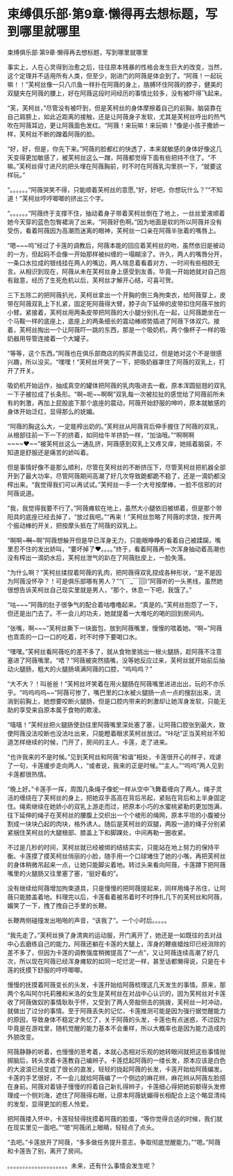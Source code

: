 # 束缚俱乐部·第9章·懒得再去想标题，写到哪里就哪里

束缚俱乐部·第9章·懒得再去想标题，写到哪里就哪里 

事实上，人在心灵得到治愈之后，往往原本残暴的性格会发生巨大的改变，当然，这个定理并不适用所有人类，但至少，刚进门的阿薇是体会到了。“阿薇！一起玩嘛！！”芙柯丝像一只八爪鱼一样扑在阿薇的身上，胳膊环住阿薇的脖子，健美的双腿夹在阿薇的腰上，好在阿薇这段时间经历的事情比较多，没有被吓得飞起来。

“芙，芙柯丝，”尽管没有被吓到，但是芙柯丝的身体摩擦着自己的前胸，脑袋靠在自己肩膀上，如此近距离的接触，还是让阿薇身子发软，尤其是芙柯丝呼出的热气吹在阿薇耳边，更让阿薇面色发红。“阿薇！来玩嘛！来玩嘛！”像是小孩子撒娇一样，芙柯丝不断的蹭着阿薇的脸。

“好，好，但是，你先下来。”阿薇的脸都红的快透了，本来就敏感的身体好像这几天变得更加敏感了，被芙柯丝这么一蹭，阿薇都觉得下面有些把持不住了。“不嘛。”芙柯丝得寸进尺的把头埋在阿薇胸前，时不时在阿薇乳沟里拱一下，“就要这样玩。”

“。。。。。。”阿薇哭笑不得，只能顺着芙柯丝的意愿,“好，好吧，你想玩什么？”“不知道！”芙柯丝哼哼唧唧的挤出三个字。

“。。。。。。”阿薇终于支撑不住，抽动着身子带着芙柯丝倒在了地上，一丝丝爱液顺着她今天穿的蓝色包臀裙淌了出来。“阿薇好色啊。”因为地面是软的所以阿薇并没有受伤，看着阿薇因为高潮而迷离的眼神，芙柯丝一口亲在阿薇半张着的嘴唇上。

“嗯~~~呜”经过了卡莲的调教后，阿薇本能的回应着芙柯丝的吻，虽然依旧是被动的一方，但起码不会像一开始那样被纠缠的一塌糊涂了。许久，两人的嘴唇分开，一条口水拉成的银线挂在两人的嘴边，两人喘息着看着对方，一时间有些相顾无言。从相识到现在，阿薇从未在芙柯丝身上感受到友善。毕竟一开始她就对自己抱有敌意，经历了生死危机以后，芙柯丝才解开心结，可喜可贺。

三下五除二的把阿薇扒光，芙柯丝拿出一个开胸的倒三角拘束衣，给阿薇穿上，皮带在阿薇双乳上下扎紧，固定死阿薇得大臂，脖子向下延伸的皮带扣住阿薇平放的小臂。紧接着，芙柯丝用两条皮带把阿薇的大小腿分别扎在一起，让阿薇跪坐在一个马鞍一样的底座上，底座上的两条细长的震动棒顺势插进了阿薇下体双穴。接着，芙柯丝掏出一个让阿薇吓一跳的东西，那是一个吸奶机，两个像杯子一样的吸奶器用导管连接着一个大罐子。

“等等，这个东西。”阿薇也在俱乐部商店的购买界面见过，但是她对这个不是很感兴趣，所以没买。“嘿嘿！”芙柯丝坏笑了一下，把吸奶器罩住了阿薇的双乳上，打开了开关。

吸奶机开始运作，抽成真空的罐体把阿薇的乳肉吸进去一截，原本浑圆挺翘的双乳一下子被拉成了长条形。“啊~呃~~啊啊”双乳每一次被拉扯的感觉给了阿薇前所未有的刺激，再加上屁股底下那个底座的震动，阿薇开始舒服的呻吟，原本就敏感的身体开始泛红，显得那么的妩媚。

“阿薇的胸这么大，一定能榨出奶的。”芙柯丝从阿薇背后伸手握住了阿薇的双乳，从根部往前一下一下的挤着，如同给牛羊挤奶一样，“加油哦。”“啊啊啊~~~~♥~~”被芙柯丝这么一通乱挤，阿薇感到双乳上又疼又痒，她摇着脑袋，不知道是舒服还是痛苦的娇叫着。

但是事情好像不是那么顺利，尽管在芙柯丝的不断挤压下，尽管芙柯丝把机器全部开到了最大功率，尽管阿薇期间高潮了好几次导致跪都跪不稳了，还是一滴奶都没榨出来。“我觉得我们可以再试试。”芙柯丝一手一个大号按摩棒，一脸不信邪的对阿薇说道。

“我，我觉得我要不行了。”阿薇瘫软在地上，虽然大小腿依旧被绑着，但是那个带阳具的底座已经去掉了，“放过我吧。”“再来！”芙柯丝忽略了阿薇的求饶，按开两个振动棒的开关，把按摩头抵在了阿薇的双乳上。

“啊啊~~~啊~~~啊”阿薇想躲开但是早已浑身无力，只能眼睁睁的看着自己被蹂躏，嘴里忍不住的发出娇叫，“要坏掉了♥。。。。”终于，看着阿薇再一次浑身抽动着高潮也没有榨出一滴奶水后，芙柯丝泄气的趴在了阿薇肚皮上，一脸失落。

“为什么啊？”芙柯丝揉捏着阿薇的乳肉，把阿薇得双乳捏成各种形状，“是不是因为阿薇没怀孕？！可是俱乐部哪有男人？”“(￣_￣|||)”阿薇听的一头黑线，虽然她很想告诉芙柯丝自己现实里就是男人，“那个，休息一下吧，我饿了。”

“咕~~~”阿薇的肚子很争气的配合着咕噜噜起来。“真是的。”芙柯丝抱怨了一下，但还是出门去了。不一会儿的功夫，她就提着一大堆吃的喝的回到房间内。

“张嘴，啊~~~”芙柯丝撕下一块面包，放到阿薇嘴里，慢慢的喂着她。“啊~”阿薇也乖乖的一口一口的吃着，时不时停下要喝口水。

“嘿嘿。”芙柯丝看阿薇吃的差不多了，就从食物里挑出一根火腿肠，趁阿薇不注意塞进了阿薇嘴里。“唔？”阿薇被突然插嘴，没等她反应过来，芙柯丝就开始前后抽动火腿肠，粗大的火腿肠填满阿薇的口腔，“呜呜呜？”

“大不大？！叫爸爸！”芙柯丝坏笑着在用火腿肠在阿薇嘴里进进出出，玩的不亦乐乎。“呜呜呜呜~~”阿薇可惨了，嘴巴里的口水被火腿肠一点一点的搜刮出来，流淌到前胸上，她想要咬断火腿肠，但是口腔内带来的刺激却让她浑身发软，只能无助的享受来自原本属于食物的欺凌。

“嘻嘻！”芙柯丝把火腿肠使劲往里阿薇嘴里深处塞了塞，让阿薇口腔张到最大，致使阿薇没法咬断也没法吐出来，只能瞪着眼求芙柯丝放过。“咔哒”正当芙柯丝不知道怎样继续的时候，门开了，房间的主人，卡莲，走了进来。

“也许我来的不是时候。”见到芙柯丝和阿薇“和谐”相处，卡莲很开心的样子，戏谑了一句，卡莲缓步走向两人，“或者说，我来的正是时候。”“主人。”“呜呜”两人见到卡莲都很热情。

“晚上好。”卡莲手一挥，周围几条绳子像蛇一样从空中飞舞着缠向了两人。绳子灵活的缠绕在了芙柯丝的身上，把她双手高高在背后吊起，紧贴在背后和上半身固定住。绳索继续在她娇小的双乳上游走而过，把原本小巧的水蜜桃紧勒的更加饱满，往下延伸的绳子在芙柯丝的腰腹上交织出一个个棱形的绳网，原本平坦的小腹被分割成一块块凸起的肉块，格外诱人。随后是芙柯丝的双腿，两股一道的绳子分别紧紧捆住芙柯丝的大腿根部、膝盖上下和脚踝处，中间再勒一圈收紧。

不过是几秒的时间，芙柯丝就已经被绑的结结实实，只能站在地上努力的保持平衡。卡莲摸了摸芙柯丝俏丽的小脸，随手用一个口球堵住了她的小嘴，再把芙柯丝的身体稍微吊起来一点，让她只能脚尖着地。转过头来看向阿薇，卡莲蹲下把阿薇嘴里的火腿肠又往里塞了塞，“挺好看的”。

没有继续给阿薇增加拘束道具，只是慢慢的把阿薇提起来，同样用绳子吊住，让阿薇只能膝盖着地。料理完以后，卡莲看着被吊着时不时挣扎几下的芙柯丝和阿薇，媚笑了一下，拽了拽自己手里的长鞭。

长鞭两侧碰撞发出啪啪的声音，“该我了”。一个小时后。。。。。

“我先走了。”芙柯丝换了身清爽的运动服，开门离开了，她还是一如既往的去对战中心去磨练自己的能力。阿薇还躺在卡莲的大腿上，浑身的鞭痕蜡烛印已经消除的差不多了，但因为卡莲的调教强度稍微提高了“一点”，又让阿薇连续高潮了好几次，所以现在阿薇已经浑身瘫软的如同一坨烂泥一样，甚至话都懒得说，只是在卡莲的抚摸下舒服的哼哼唧唧。

慢慢的抚摸着阿薇变长的头发，卡莲开始给阿薇梳理这几天发生的事情。原来，那两个名叫阿尔托莉雅和米洛的女生是芙柯丝在对战中心认识的，因为芙柯丝对卡莲收了阿薇做奴的事情耿耿于怀，又受到了两人旁敲侧击的挑拨，芙柯丝一时冲动，就做出了过分的事情。至于阿薇丢失的记忆，卡莲推测可能是因为强行据觉醒能力的原因，导致身体不稳定才失忆了，关于阿薇的头发，卡莲也有点迷惑，不过因为毕竟是在游戏里，随机觉醒的能力基本不会重样，所以大概率也是因为能力造成的外貌改变。

阿薇静静的听着，也慢慢的思考着，本就心态相对乐观的她转眼间就把这些事情抛掷脑后，转头求着卡莲教自己编辫子。卡莲捻起阿薇的一缕长发，原本应该是白色的大波浪已经变成了很长的直发，轻轻的拢起阿薇的长发，卡莲开始给阿薇编发。卡莲的手艺很好，不一会儿就给阿薇编了一个侧边的麻花辫，麻花辫从阿薇左脸搭在身前。阿薇对着镜子慢慢的捋着自己新扎得辫子，卡莲细心得把她前额得头发修理成一个侧刘海，遮住了阿薇得右眼，让原本阿薇妩媚得长相配合上这个略显清纯的发型，显得更加的惹人怜爱。

把阿薇搂入怀中，卡莲轻轻得抚摸着阿薇的脸蛋，“等你觉得合适的时候，我们就在现实里见一面吧。”“嗯”阿薇闭上眼睛，轻轻点了点头。

“去吧。”卡莲放开了阿薇，“多多做任务提升意志，争取彻底觉醒能力。”“嗯。”阿薇和卡莲告了别，离开了房间。

。。。。。。。。。。。。。。。。。。。。未来，还有什么事情会发生呢？

